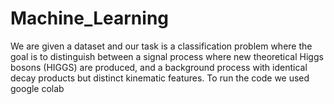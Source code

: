 # Machine_Learning
We are given a dataset and our task is a classification problem where the goal is to distinguish between a signal process where new theoretical Higgs bosons (HIGGS) are produced, and a background process with identical decay products but distinct kinematic features.
To run the code we used google colab
